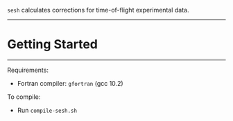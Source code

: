 `sesh` calculates corrections for time-of-flight experimental data.

------------------------
# Getting Started
------------------------

Requirements:
- Fortran compiler: `gfortran` (gcc 10.2)

To compile:
- Run `compile-sesh.sh`

